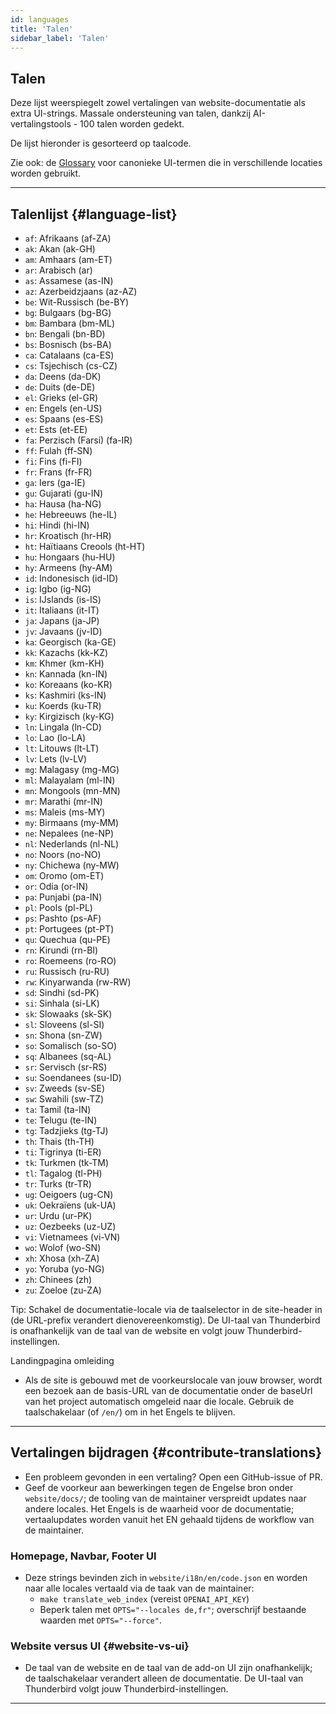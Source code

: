 ```yaml
---
id: languages
title: 'Talen'
sidebar_label: 'Talen'
---
```


## Talen

Deze lijst weerspiegelt zowel vertalingen van website-documentatie als extra UI-strings.
Massale ondersteuning van talen, dankzij AI-vertalingstools - 100 talen worden gedekt.

De lijst hieronder is gesorteerd op taalcode.

Zie ook: de [Glossary](glossary) voor canonieke UI-termen die in verschillende locaties worden gebruikt.

---

## Talenlijst {#language-list}

- `af`: Afrikaans (af-ZA)
- `ak`: Akan (ak-GH)
- `am`: Amhaars (am-ET)
- `ar`: Arabisch (ar)
- `as`: Assamese (as-IN)
- `az`: Azerbeidzjaans (az-AZ)
- `be`: Wit-Russisch (be-BY)
- `bg`: Bulgaars (bg-BG)
- `bm`: Bambara (bm-ML)
- `bn`: Bengali (bn-BD)
- `bs`: Bosnisch (bs-BA)
- `ca`: Catalaans (ca-ES)
- `cs`: Tsjechisch (cs-CZ)
- `da`: Deens (da-DK)
- `de`: Duits (de-DE)
- `el`: Grieks (el-GR)
- `en`: Engels (en-US)
- `es`: Spaans (es-ES)
- `et`: Ests (et-EE)
- `fa`: Perzisch (Farsi) (fa-IR)
- `ff`: Fulah (ff-SN)
- `fi`: Fins (fi-FI)
- `fr`: Frans (fr-FR)
- `ga`: Iers (ga-IE)
- `gu`: Gujarati (gu-IN)
- `ha`: Hausa (ha-NG)
- `he`: Hebreeuws (he-IL)
- `hi`: Hindi (hi-IN)
- `hr`: Kroatisch (hr-HR)
- `ht`: Haïtiaans Creools (ht-HT)
- `hu`: Hongaars (hu-HU)
- `hy`: Armeens (hy-AM)
- `id`: Indonesisch (id-ID)
- `ig`: Igbo (ig-NG)
- `is`: IJslands (is-IS)
- `it`: Italiaans (it-IT)
- `ja`: Japans (ja-JP)
- `jv`: Javaans (jv-ID)
- `ka`: Georgisch (ka-GE)
- `kk`: Kazachs (kk-KZ)
- `km`: Khmer (km-KH)
- `kn`: Kannada (kn-IN)
- `ko`: Koreaans (ko-KR)
- `ks`: Kashmiri (ks-IN)
- `ku`: Koerds (ku-TR)
- `ky`: Kirgizisch (ky-KG)
- `ln`: Lingala (ln-CD)
- `lo`: Lao (lo-LA)
- `lt`: Litouws (lt-LT)
- `lv`: Lets (lv-LV)
- `mg`: Malagasy (mg-MG)
- `ml`: Malayalam (ml-IN)
- `mn`: Mongools (mn-MN)
- `mr`: Marathi (mr-IN)
- `ms`: Maleis (ms-MY)
- `my`: Birmaans (my-MM)
- `ne`: Nepalees (ne-NP)
- `nl`: Nederlands (nl-NL)
- `no`: Noors (no-NO)
- `ny`: Chichewa (ny-MW)
- `om`: Oromo (om-ET)
- `or`: Odia (or-IN)
- `pa`: Punjabi (pa-IN)
- `pl`: Pools (pl-PL)
- `ps`: Pashto (ps-AF)
- `pt`: Portugees (pt-PT)
- `qu`: Quechua (qu-PE)
- `rn`: Kirundi (rn-BI)
- `ro`: Roemeens (ro-RO)
- `ru`: Russisch (ru-RU)
- `rw`: Kinyarwanda (rw-RW)
- `sd`: Sindhi (sd-PK)
- `si`: Sinhala (si-LK)
- `sk`: Slowaaks (sk-SK)
- `sl`: Sloveens (sl-SI)
- `sn`: Shona (sn-ZW)
- `so`: Somalisch (so-SO)
- `sq`: Albanees (sq-AL)
- `sr`: Servisch (sr-RS)
- `su`: Soendanees (su-ID)
- `sv`: Zweeds (sv-SE)
- `sw`: Swahili (sw-TZ)
- `ta`: Tamil (ta-IN)
- `te`: Telugu (te-IN)
- `tg`: Tadzjieks (tg-TJ)
- `th`: Thais (th-TH)
- `ti`: Tigrinya (ti-ER)
- `tk`: Turkmen (tk-TM)
- `tl`: Tagalog (tl-PH)
- `tr`: Turks (tr-TR)
- `ug`: Oeigoers (ug-CN)
- `uk`: Oekraïens (uk-UA)
- `ur`: Urdu (ur-PK)
- `uz`: Oezbeeks (uz-UZ)
- `vi`: Vietnamees (vi-VN)
- `wo`: Wolof (wo-SN)
- `xh`: Xhosa (xh-ZA)
- `yo`: Yoruba (yo-NG)
- `zh`: Chinees (zh)
- `zu`: Zoeloe (zu-ZA)

Tip: Schakel de documentatie-locale via de taalselector in de site-header in (de URL-prefix verandert dienovereenkomstig). De UI-taal van Thunderbird is onafhankelijk van de taal van de website en volgt jouw Thunderbird-instellingen.

Landingpagina omleiding

- Als de site is gebouwd met de voorkeurslocale van jouw browser, wordt een bezoek aan de basis-URL van de documentatie onder de baseUrl van het project automatisch omgeleid naar die locale. Gebruik de taalschakelaar (of `/en/`) om in het Engels te blijven.

---

## Vertalingen bijdragen {#contribute-translations}

- Een probleem gevonden in een vertaling? Open een GitHub-issue of PR.
- Geef de voorkeur aan bewerkingen tegen de Engelse bron onder `website/docs/`; de tooling van de maintainer verspreidt updates naar andere locales.
  Het Engels is de waarheid voor de documentatie; vertaalupdates worden vanuit het EN gehaald tijdens de workflow van de maintainer.

### Homepage, Navbar, Footer UI

- Deze strings bevinden zich in `website/i18n/en/code.json` en worden naar alle locales vertaald via de taak van de maintainer:
  - `make translate_web_index` (vereist `OPENAI_API_KEY`)
  - Beperk talen met `OPTS="--locales de,fr"`; overschrijf bestaande waarden met `OPTS="--force"`.

### Website versus UI {#website-vs-ui}

- De taal van de website en de taal van de add-on UI zijn onafhankelijk; de taalschakelaar verandert alleen de documentatie. De UI-taal van Thunderbird volgt jouw Thunderbird-instellingen.

---
